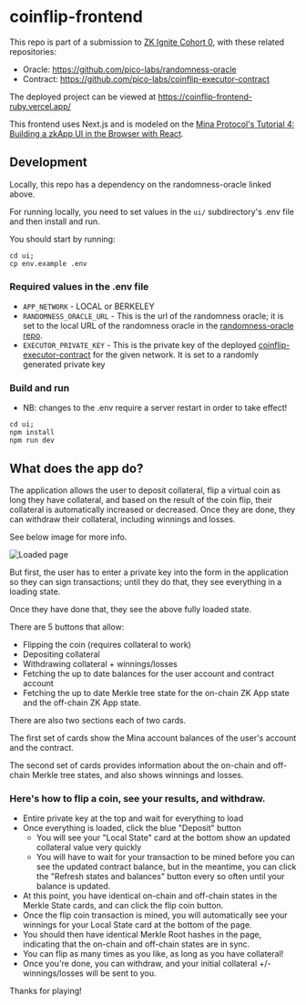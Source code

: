 # coinflip-frontend

This repo is part of a submission to [ZK Ignite Cohort 0](https://minaprotocol.com/blog/zkignite-cohort0_), with these related repositories:

- Oracle: https://github.com/pico-labs/randomness-oracle
- Contract: https://github.com/pico-labs/coinflip-executor-contract

The deployed project can be viewed at https://coinflip-frontend-ruby.vercel.app/

This frontend uses Next.js and is modeled on the [Mina Protocol's Tutorial 4: Building a zkApp UI in the Browser with React](https://docs.minaprotocol.com/zkapps/tutorials/zkapp-ui-with-react).

## Development

Locally, this repo has a dependency on the randomness-oracle linked above.

For running locally, you need to set values in the `ui/` subdirectory's .env file and then install and run.

You should start by running:

```
cd ui;
cp env.example .env
```

### Required values in the .env file

- `APP_NETWORK` - LOCAL or BERKELEY
- `RANDOMNESS_ORACLE_URL` - This is the url of the randomness oracle; it is set to the local URL of the randomness oracle in the [randomness-oracle repo](https://github.com/pico-labs/randomness-oracle).
- `EXECUTOR_PRIVATE_KEY` - This is the private key of the deployed [coinflip-executor-contract](https://github.com/pico-labs/coinflip-executor-contract) for the given network. It is set to a randomly generated private key

### Build and run

- NB: changes to the .env require a server restart in order to take effect!

```
cd ui;
npm install
npm run dev
```

## What does the app do?

The application allows the user to deposit collateral, flip a virtual coin as long they have collateral, and based on the result of the coin flip, their collateral is automatically increased or decreased. Once they are done, they can withdraw their collateral, including winnings and losses.

See below image for more info.

![Loaded page](https://user-images.githubusercontent.com/12632889/208014152-b4a69e13-c4c8-42cc-9738-0bf714b68018.png)

But first, the user has to enter a private key into the form in the application so they can sign transactions; until they do that, they see everything in a loading state.

Once they have done that, they see the above fully loaded state.

There are 5 buttons that allow:

- Flipping the coin (requires collateral to work)
- Depositing collateral
- Withdrawing collateral + winnings/losses
- Fetching the up to date balances for the user account and contract account
- Fetching the up to date Merkle tree state for the on-chain ZK App state and the off-chain ZK App state.

There are also two sections each of two cards.

The first set of cards show the Mina account balances of the user's account and the contract.

The second set of cards provides information about the on-chain and off-chain Merkle tree states,
and also shows winnings and losses.

### Here's how to flip a coin, see your results, and withdraw.

- Entire private key at the top and wait for everything to load
- Once everything is loaded, click the blue "Deposit" button
  - You will see your "Local State" card at the bottom show an updated collateral value very quickly
  - You will have to wait for your transaction to be mined before you can see the updated contract balance, but in the meantime, you can click the "Refresh states and balances" button every so often until your balance is updated.
- At this point, you have identical on-chain and off-chain states in the Merkle State cards, and can click the flip coin button.
- Once the flip coin transaction is mined, you will automatically see your winnings for your Local State card at the bottom of the page.
- You should then have identical Merkle Root hashes in the page, indicating that the on-chain and off-chain states are in sync.
- You can flip as many times as you like, as long as you have collateral!
- Once you're done, you can withdraw, and your initial collateral +/- winnings/losses will be sent to you.

Thanks for playing!
